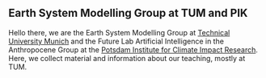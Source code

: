 ## Earth System Modelling Group at TUM and PIK 

Hello there, we are the Earth System Modelling Group at [Technical University Munich](https://www.asg.ed.tum.de/esm/startseite/) and the Future Lab Artificial Intelligence in the Anthropocene Group at the [Potsdam Institute for Climate Impact Research](https://www.pik-potsdam.de/en/institute/futurelabs/artificial-intelligence-in-the-anthropocene/artificial-intelligence-in-the-anthropocene). Here, we collect material and information about our teaching, mostly at TUM. 
